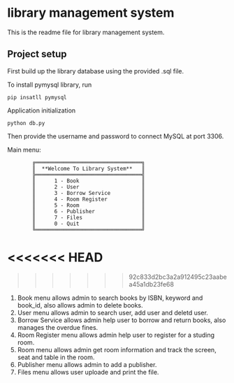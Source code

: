 # library management system
This is the readme file for library management system. 
## Project setup
First build up the library database using the provided .sql file.

To install pymysql library, run
```
pip insatll pymysql 
```
Application initialization
```
python db.py
```
Then provide the username and password to connect MySQL at port 3306.

Main menu:
```
        ╔══════════════════════════════════╗
        ║  **Welcome To Library System**   ║
        ╠══════════════════════════════════╣
        ║      1 - Book                    ║
        ║      2 - User                    ║
        ║      3 - Borrow Service          ║
        ║      4 - Room Register           ║
        ║      5 - Room                    ║
        ║      6 - Publisher               ║
        ║      7 - Files                   ║
        ║      0 - Quit                    ║
        ╚══════════════════════════════════╝
```
<<<<<<< HEAD
=======

>>>>>>> 92c833d2bc3a2a912495c23aabea45a1db23fe68
1. Book menu allows admin to search books by ISBN, keyword and book_id, also allows admin to delete books.
2. User menu allows admin to search user, add user and deletd user.
3. Borrow Service allows admin help user to borrow and return books, also manages the overdue fines.
4. Room Register menu allows admin help user to register for a studing room.
5. Room menu allows admin get room information and track the screen, seat and table in the room.
6. Publisher menu allows admin to add a publisher.
7. Files menu allows user uploade and print the file.
